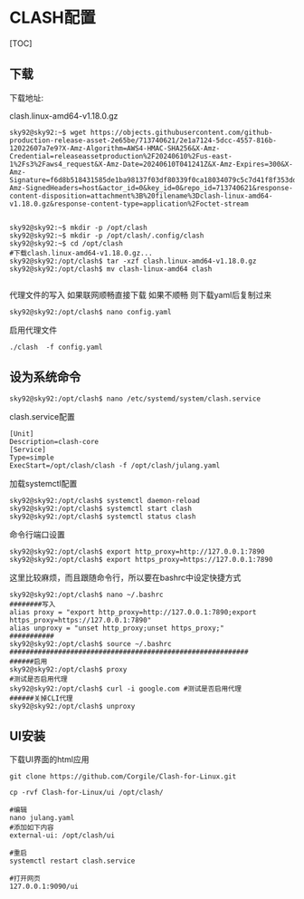# CLASH配置

[TOC]

## 下载

下载地址:

clash.linux-amd64-v1.18.0.gz

```shell
sky92@sky92:~$ wget https://objects.githubusercontent.com/github-production-release-asset-2e65be/713740621/2e1a7124-5dcc-4557-816b-12022607a7e9?X-Amz-Algorithm=AWS4-HMAC-SHA256&X-Amz-Credential=releaseassetproduction%2F20240610%2Fus-east-1%2Fs3%2Faws4_request&X-Amz-Date=20240610T041241Z&X-Amz-Expires=300&X-Amz-Signature=f6d8b518431585de1ba98137f03df80339f0ca18034079c5c7d41f8f353dd289&X-Amz-SignedHeaders=host&actor_id=0&key_id=0&repo_id=713740621&response-content-disposition=attachment%3B%20filename%3Dclash-linux-amd64-v1.18.0.gz&response-content-type=application%2Foctet-stream
```

 

```shell

sky92@sky92:~$ mkdir -p /opt/clash
sky92@sky92:~$ mkdir -p /opt/clash/.config/clash
sky92@sky92:~$ cd /opt/clash
#下载clash.linux-amd64-v1.18.0.gz...
sky92@sky92:/opt/clash$ tar -xzf clash.linux-amd64-v1.18.0.gz
sky92@sky92:/opt/clash$ mv clash-linux-amd64 clash
 
```



代理文件的写入  如果联网顺畅直接下载  如果不顺畅 则下载yaml后复制过来

```shell
sky92@sky92:/opt/clash$ nano config.yaml
```

启用代理文件

```shell
./clash  -f config.yaml
```

 

## 设为系统命令

```shell
sky92@sky92:/opt/clash$ nano /etc/systemd/system/clash.service
```

clash.service配置

```shell
[Unit]
Description=clash-core
[Service]
Type=simple
ExecStart=/opt/clash/clash -f /opt/clash/julang.yaml 
```

加载systemctl配置

```shell
sky92@sky92:/opt/clash$ systemctl daemon-reload
sky92@sky92:/opt/clash$ systemctl start clash
sky92@sky92:/opt/clash$ systemctl status clash
```



命令行端口设置

```shell
sky92@sky92:/opt/clash$ export http_proxy=http://127.0.0.1:7890
sky92@sky92:/opt/clash$ export https_proxy=https://127.0.0.1:7890
```

这里比较麻烦，而且跟随命令行，所以要在bashrc中设定快捷方式 

```shell
sky92@sky92:/opt/clash$ nano ~/.bashrc
########写入
alias proxy = "export http_proxy=http://127.0.0.1:7890;export https_proxy=https://127.0.0.1:7890"
alias unproxy = "unset http_proxy;unset https_proxy;"
###########
sky92@sky92:/opt/clash$ source ~/.bashrc
###########################################################
######启用
sky92@sky92:/opt/clash$ proxy
#测试是否启用代理
sky92@sky92:/opt/clash$ curl -i google.com #测试是否启用代理
######关掉CLI代理
sky92@sky92:/opt/clash$ unproxy 
```



## UI安装

下载UI界面的html应用

```shell
git clone https://github.com/Corgile/Clash-for-Linux.git

cp -rvf Clash-for-Linux/ui /opt/clash/

#编辑
nano julang.yaml
#添加如下内容
external-ui: /opt/clash/ui
 
#重启
systemctl restart clash.service

#打开网页
127.0.0.1:9090/ui
```


















